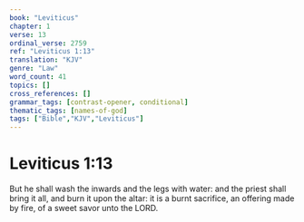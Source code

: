 ```yaml
---
book: "Leviticus"
chapter: 1
verse: 13
ordinal_verse: 2759
ref: "Leviticus 1:13"
translation: "KJV"
genre: "Law"
word_count: 41
topics: []
cross_references: []
grammar_tags: [contrast-opener, conditional]
thematic_tags: [names-of-god]
tags: ["Bible","KJV","Leviticus"]
---
```


# Leviticus 1:13

But he shall wash the inwards and the legs with water: and the priest shall bring it all, and burn it upon the altar: it is a burnt sacrifice, an offering made by fire, of a sweet savor unto the LORD.
